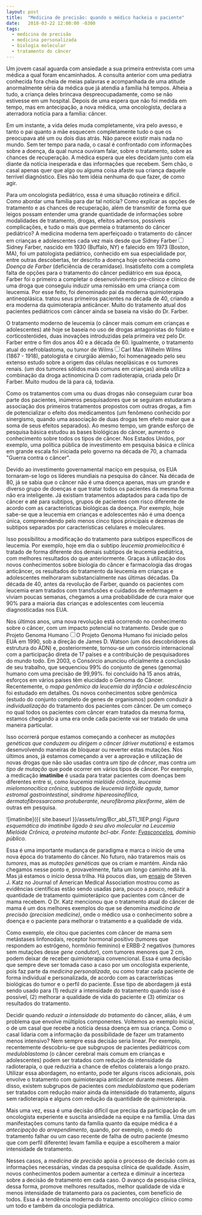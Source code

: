 ```yaml
---
layout: post
title:  "Medicina de precisão: quando o médico hackeia o paciente"
date:   2018-03-22 12:00:00 -0300
tags:
  - medicina de precisão
  - medicina personalizada
  - biologia molecular
  - tratamento do câncer
---
```


Um jovem casal aguarda com ansiedade a sua primeira entrevista com uma médica a qual foram encaminhados. A consulta anterior com uma pediatra conhecida fora cheia de meias palavras e acompanhada de uma atitude anormalmente séria da médica que já atendia a família há tempos. Alheia a tudo, a criança deles brincava despreocupadamente, como se não estivesse em um hospital. Depois de uma espera que não foi medida em tempo, mas em antecipação, a nova médica, uma oncologista, declara a aterradora notícia para a família: câncer.
<!--more-->

Em um instante, a vida deles muda completamente, vira pelo avesso, e tanto o pai quanto a mãe esquecem completamente tudo o que os preocupava até um ou dois dias atrás. Não parece existir mais nada no mundo. Sem ter tempo para nada, o casal é confrontado com informações sobre a doença, da qual nunca ouviram falar, sobre o tratamento, sobre as chances de recuperação. A médica espera que eles decidam junto com ela diante da notícia inesperada e das informações que recebem. Sem chão, o casal apenas quer que algo ou alguma coisa afaste sua criança daquele terrível diagnóstico. Eles não tem idéia nenhuma do que fazer, de como agir.

Para um oncologista pediátrico, essa é uma situação rotineira e difícil. Como abordar uma família para dar tal notícia? Como explicar as opções de tratamento e as chances de recuperação, além de transmitir de forma que leigos possam entender uma grande quantidade de informações sobre modalidades de tratamento, drogas, efeitos adversos, possíveis complicações, e tudo o mais que permeia o tratamento do câncer pediátrico? A medicina moderna tem aperfeiçoado o tratamento do câncer em crianças e adolescentes cada vez mais desde que Sidney Farber<label for="farber" class="margin-toggle sidenote-number"></label><input type="checkbox" id="farber" class="margin-toggle"/><span class="sidenote">Sidney Farber, nascido em 1930 (Buffalo, NY) e falecido em 1973 (Boston, MA), foi um patologista pediátrico, conhecido em sua especialidade por, entre outras descobertas, ter descrito a doença hoje conhecida como _Doença de Farber_ (deficiência de ceramidase). Insatisfeito com a completa falta de opções para o tratamento do câncer pediátrico em sua época, Farber foi o primeiro a completar o desenvolvimento pre-clínico e clínico de uma droga que conseguiu induzir uma remissão em uma criança com leucemia. Por esse feito, foi denominado pai da moderna quimioterapia antineoplásica.</span> tratou seus primeiros pacientes na década de 40, criando a era moderna da quimioterapia anticâncer. Muito do tratamento atual dos pacientes pediátricos com câncer ainda se baseia na visão do Dr. Farber.

O tratamento moderno de leucemia (o câncer mais comum em crianças e adolescentes) até hoje se baseia no uso de drogas antagonistas do folato e corticosteróides, duas inovações introduzidas pela primeira vez pelo Dr. Farber entre o fim dos anos 40 e a década de 60. Igualmente, o tratamento atual do nefroblastoma, ou tumor de Wilms<label for="wilms" class="margin-toggle sidenote-number"></label><input type="checkbox" id="wilms" class="margin-toggle"/><span class="sidenote">Carl Max Wilhelm Wilms (1867 - 1918), patologista e cirurgião alemão, foi homenageado pelo seu extenso estudo sobre a origem das células neoplásicas e os tumores renais.</span> (um dos tumores sólidos mais comuns em crianças) ainda utiliza a combinação da droga actinomicina D com radioterapia, criada pelo Dr Farber. Muito mudou de lá para cá, todavia.

Como os tratamentos com uma ou duas drogas não conseguiam curar boa parte dos pacientes, inúmeros pesquisadores que se seguiram estudaram a associação dos primeiros tratamentos propostos com outras drogas, a fim de potencializar o efeito dos medicamentos (um fenômeno conhecido por sinergismo, quando uma associação de duas drogas tem efeito maior que a soma de seus efeitos separados). Ao mesmo tempo, um grande esforço de pesquisa básica estudou as bases biológicas do câncer, aumento o conhecimento sobre todos os tipos de câncer. Nos Estados Unidos, por exemplo, uma política pública de investimento em pesquisa básica e clínica em grande escala foi iniciada pelo governo na década de 70, a chamada "Guerra contra o câncer".

Devido ao investimento governamental maciço em pesquisa, os EUA tornaram-se logo os líderes mundiais na pesquisa do câncer. Na década de 80, já se sabia que o câncer não é uma doença apenas, mas um grande e diverso grupo de doenças e que tratar todos os pacientes da mesma forma não era inteligente. Já existiam tratamentos adaptados para cada tipo de câncer e até para subtipos, grupos de pacientes com risco diferente de acordo com as características biológicas da doença. Por exemplo, hoje sabe-se que a leucemia em crianças e adolescentes não é uma doença única, compreendendo pelo menos cinco tipos principais e dezenas de subtipos separados por características celulares e moleculares.

Isso possibilitou a modificação do tratamento para subtipos específicos de leucemia. Por exemplo, hoje em dia o subtipo _leucemia promielocítica_ é tratado de forma diferente dos demais subtipos de leucemia pediátrica, com melhores resultados do que anteriormente. Graças à utilização dos novos conhecimentos sobre biologia do câncer e farmacologia das drogas anticâncer, os resultados do tratamento da leucemia em crianças e adolescentes melhoraram substancialmente nas últimas décadas. Da década de 40, antes da revolução de Farber, quando os pacientes com leucemia eram tratados com transfusões e cuidados de enfermagem e viviam poucas semanas, chegamos a uma probabilidade de cura maior que 90% para a maioria das crianças e adolescentes com leucemia diagnosticadas nos EUA.

Nos últimos anos, uma nova revolução está ocorrendo no conhecimento sobre o câncer, com um impacto potencial no tratamento. Desde que o Projeto Genoma Humano<label for="genoma" class="margin-toggle sidenote-number"></label><input type="checkbox" id="genoma" class="margin-toggle"/><span class="sidenote">O Projeto Genoma Humano foi iniciado pelos EUA em 1990, sob a direção de James D. Watson (um dos descobridores da estrutura do ADN) e, posteriormente, tornou-se um consórcio internacional com a participação direta de 17 países e a contribuição de pesquisadores do mundo todo. Em 2003, o Consórcio anunciou oficialmente a conclusão de seu trabalho, que sequenciou 99% do conjunto de genes (genoma) humano com uma precisão de 99,99%.</span> foi concluído há 15 anos atrás, esforços em vários países têm elucidado o Genoma do Câncer. Recentemente, o _mapa genômico da leucemia da infância e adolescência_ foi estudado em detalhes. Os novos conhecimentos sobre genômica (estudo do conjunto completo de genes de organismos) podem conduzir à _individualização_ do tratamento dos pacientes com câncer. De um começo no qual todos os pacientes com câncer eram tratados da mesma forma, estamos chegando a uma era onde cada paciente vai ser tratado de uma maneira particular.

Isso ocorrerá porque estamos começando a conhecer as _mutações genéticas que conduzem ou dirigem o câncer (driver mutations)_ e estamos desenvolvendo maneiras de bloquear ou reverter estas mutações. Nos últimos anos, já estamos começando a ver a aprovação e utilização de novas drogas que não são usadas contra _um tipo de câncer_, mas contra _um tipo de mutação_ que pode ocorrer em vários tipos de câncer. Por exemplo, a medicação **imatinibe** é usada para tratar pacientes com doenças bem diferentes entre si, como _leucemia mielóide crônica_, _leucemia mielomonocítica crônica_, subtipos de _leucemia linfóide aguda_, _tumor estromal gastrointestinal_, _síndrome hipereosinofílica_, _dermatofibrossarcoma protuberante_, _neurofibroma plexiforme_, além de outras em pesquisa.

![imatinibe]({{ site.baseurl }}/assets/img/Bcr_abl_STI_1IEP.png)
*Figura esquemática do imatinibe ligado à seu alvo molecular na Leucemia Mielóide Crônica, a proteína mutante bcl-abr. Fonte: [Fvasconcelos](https://commons.wikimedia.org/wiki/User:Fvasconcellos), domínio público.*

Essa é uma importante mudança de paradigma e marca o início de uma nova época do tratamento do câncer. No futuro, não trataremos mais os _tumores_, mas as _mutações genéticas_ que os criam e mantém. Ainda não chegamos nesse ponto e, provavelmente, falta um longo caminho até lá. Mas já estamos o início dessa trilha. Há poucos dias, um [ensaio][precision] de Steven J. Katz no Journal of American Medical Association mostrou como as evidências científicas estão sendo usadas para, pouco a pouco, reduzir a quantidade de tratamento quimioterápico que pacientes com câncer de mama recebem. O Dr. Katz mencionou que o tratamento atual do câncer de mama é um dos melhores exemplos do que se denomina _medicina de precisão (precision medicine)_, onde o médico usa o conhecimento sobre a doença e o paciente para melhorar o tratamento e a qualidade de vida.

Como exemplo, ele citou que pacientes com câncer de mama sem metástases linfonodais, receptor hormonal positivo (tumores que respondem ao estrógeno, hormônio feminino) e ERBB-2 negativos (tumores sem mutações desse _gene condutor_), com tumores menores que 2 cm, podem deixar de receber quimioterapia convencional. Essa é uma decisão que sempre deve ser tomada caso a caso por um oncologista experiente, pois faz parte da _medicina personalizada_, ou como tratar cada paciente de forma individual e personalizada, de acordo com as características biológicas do tumor e o perfil do paciente. Esse tipo de abordagem já está sendo usado para (1) reduzir a intensidade do tratamento quando isso é possível, (2) melhorar a qualidade de vida do paciente e (3) otimizar os resultados do tratamento.

Decidir quando _reduzir a intensidade do tratamento_ do câncer, aliás, é um problema que envolve múltiplos componentes. Voltemos ao exemplo inicial, o de um casal que recebe a notícia dessa doença em sua criança. Como o casal lidaria com a informação da possibilidade de fazer um tratamento menos intensivo? Nem sempre essa decisão seria linear. Por exemplo, recentemente descobriu-se que subgrupos de pacientes pediátricos com _meduloblastoma_ (o câncer cerebral mais comum em crianças e adolescentes) podem ser tratados com redução da intensidade da radioterapia, o que reduziria a chance de efeitos colaterais a longo prazo. Utilizar essa abordagem, no entanto, pode ter alguns riscos adicionais, pois envolve o tratamento com quimioterapia anticâncer durante meses. Além disso, existem subgrupos de pacientes com _meduloblastoma_ que poderiam ser tratados com redução maior ainda da intensidade do tratamento, alguns sem radioterapia e alguns com redução da quantidade de quimioterapia.

Mais uma vez, essa é uma decisão difícil que precisa da participação de um oncologista experiente e suscita ansiedade na equipe e na família. Uma das manifestações comuns tanto da família quanto da equipe médica é a _antecipação do arrependimento_, quando, por exemplo, o medo do tratamento falhar ou um caso recente de falha de outro paciente (mesmo que com perfil diferente) levam família e equipe a escolherem a maior intensidade de tratamento.

Nesses casos, a _medicina de precisão_ apóia o processo de decisão com as informações necessárias, vindas da pesquisa clínica de qualidade. Assim, novos conhecimentos podem aumentar a certeza e diminuir a incerteza sobre a decisão de tratamento em cada caso. O avanço da pesquisa clínica, dessa forma, promove melhores resultados, melhor qualidade de vida e menos intensidade de tratamento para os pacientes, com benefício de todos. Essa é a tendência moderna do tratamento oncológico clínico como um todo e também da oncologia pediátrica.

[precision]: https://jamanetwork.com/journals/jama/article-abstract/2673741?utm_source=silverchair&utm_medium=email&utm_campaign=article_alert&utm_term=alsomay&utm_content=olf-sidebar&redirect=true
